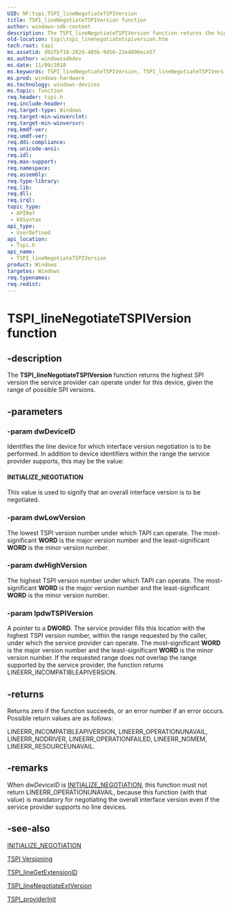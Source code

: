 ```yaml
---
UID: NF:tspi.TSPI_lineNegotiateTSPIVersion
title: TSPI_lineNegotiateTSPIVersion function
author: windows-sdk-content
description: The TSPI_lineNegotiateTSPIVersion function returns the highest SPI version the service provider can operate under for this device, given the range of possible SPI versions.
old-location: tspi\tspi_linenegotiatetspiversion.htm
tech.root: tapi
ms.assetid: d92fbf18-282d-485b-9d56-22e4896ece57
ms.author: windowssdkdev
ms.date: 11/09/2018
ms.keywords: TSPI_lineNegotiateTSPIVersion, TSPI_lineNegotiateTSPIVersion function [TAPI 2.2], _tspi_tspi_linenegotiatetspiversion, tspi.tspi_linenegotiatetspiversion, tspi/TSPI_lineNegotiateTSPIVersion
ms.prod: windows-hardware
ms.technology: windows-devices
ms.topic: function
req.header: tspi.h
req.include-header: 
req.target-type: Windows
req.target-min-winverclnt: 
req.target-min-winversvr: 
req.kmdf-ver: 
req.umdf-ver: 
req.ddi-compliance: 
req.unicode-ansi: 
req.idl: 
req.max-support: 
req.namespace: 
req.assembly: 
req.type-library: 
req.lib: 
req.dll: 
req.irql: 
topic_type:
 - APIRef
 - kbSyntax
api_type:
 - UserDefined
api_location:
 - Tspi.h
api_name:
 - TSPI_lineNegotiateTSPIVersion
product: Windows
targetos: Windows
req.typenames: 
req.redist: 
---
```


# TSPI_lineNegotiateTSPIVersion function


## -description


The 
<b>TSPI_lineNegotiateTSPIVersion</b> function returns the highest SPI version the service provider can operate under for this device, given the range of possible SPI versions.


## -parameters




### -param dwDeviceID

Identifies the line device for which interface version negotiation is to be performed. In addition to device identifiers within the range the service provider supports, this may be the value: 







#### INITIALIZE_NEGOTIATION

This value is used to signify that an overall interface version is to be negotiated.


### -param dwLowVersion

The lowest TSPI version number under which TAPI can operate. The most-significant <b>WORD</b> is the major version number and the least-significant <b>WORD</b> is the minor version number.


### -param dwHighVersion

The highest TSPI version number under which TAPI can operate. The most-significant <b>WORD</b> is the major version number and the least-significant <b>WORD</b> is the minor version number.


### -param lpdwTSPIVersion

A pointer to a <b>DWORD</b>. The service provider fills this location with the highest TSPI version number, within the range requested by the caller, under which the service provider can operate. The most-significant <b>WORD</b> is the major version number and the least-significant <b>WORD</b> is the minor version number. If the requested range does not overlap the range supported by the service provider, the function returns LINEERR_INCOMPATIBLEAPIVERSION.


## -returns



Returns zero if the function succeeds, or an error number if an error occurs. Possible return values are as follows:

LINEERR_INCOMPATIBLEAPIVERSION, LINEERR_OPERATIONUNAVAIL, LINEERR_NODRIVER, LINEERR_OPERATIONFAILED, LINEERR_NOMEM, LINEERR_RESOURCEUNAVAIL.




## -remarks



When <i>dwDeviceID</i> is 
<a href="https://msdn.microsoft.com/ce978913-47a1-4387-bd1b-1795aaf82dd7">INITIALIZE_NEGOTIATION</a>, this function must not return LINEERR_OPERATIONUNAVAIL, because this function (with that value) is mandatory for negotiating the overall interface version even if the service provider supports no line devices.




## -see-also




<a href="https://msdn.microsoft.com/ce978913-47a1-4387-bd1b-1795aaf82dd7">INITIALIZE_NEGOTIATION</a>



<a href="https://msdn.microsoft.com/994fad0e-5958-4d93-8952-9db2bbe01f44">TSPI Versioning</a>



<a href="https://msdn.microsoft.com/aaea0a6a-bf22-491f-b1bf-d2195fba6af5">TSPI_lineGetExtensionID</a>



<a href="https://msdn.microsoft.com/cd7cc421-3efb-4fe1-858c-4d894f4d9377">TSPI_lineNegotiateExtVersion</a>



<a href="https://msdn.microsoft.com/6cb7817b-6df3-4a6a-a666-b41c2eb0b118">TSPI_providerInit</a>
 

 

